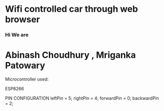# Wifi controlled car through web browser

<h3>Hi We are  </h3>
<h1>Abinash Choudhury , Mriganka Patowary</h1>

<p>Microcontroller used:</p>
<p>ESP8266</p>
PIN CONFIGURATION
leftPin = 5;
rightPin = 4;
 forwardPin = 0;
 backwardPin = 2;
